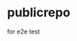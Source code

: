 # publicrepo
for e2e test







































































































































































































































































































































































































































































































































































































































































































































































































































































































































































































































































































































































































































































































































































































































































































































































































































































































































































































































































































































































































































































































































































































































